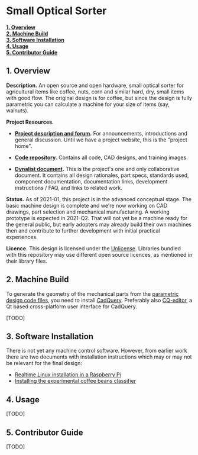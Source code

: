 # Small Optical Sorter

**[1. Overview](#1-overview)**<br/>
**[2. Machine Build](#2-machine-build)**<br/>
**[3. Software Installation](#3-software-installation)**<br/>
**[4. Usage](#4-usage)**<br/>
**[5. Contributor Guide](#5-contributor-guide)**


## 1. Overview

**Description.** An open source and open hardware, small optical sorter for agricultural items like coffee, nuts, corn and similar hard, dry, small items with good flow. The original design is for coffee, but since the design is fully parametric you can calculate a machine for your size of items (say, walnuts).

**Project Resources.**

* **[Project description and forum](https://edgeryders.eu/t/7122).** For announcements, introductions and general discussion. Until we have a project website, this is the "project home".

* **[Code repository](https://github.com/tanius/smallopticalsorter).** Contains all code, CAD designs, and training images.

* **[Dynalist document](https://dynalist.io/d/HNW1DrMNCi6DTKCEL2LFi_uE).** This is the project's one and only collaborative document. It contains all design rationales, part specs, standards used, component documentation, documentation links, development instructions / FAQ, and links to related work.

**Status.** As of 2021-01, this project is in the advanced conceptual stage. The basic machine design is complete and we're now working on CAD drawings, part selection and mechanical manufacturing. A working prototype is expected in 2021-Q2. That will not yet be a machine ready for the general public, but early adopters may already build their own machines then and contribute to further development with initial practical experiences.

**Licence.** This design is licensed under the [Unlicense](https://github.com/tanius/smallopticalsorter/blob/master/LICENSE). Libraries bundled with this repository may use different open source licences, as mentioned in their library files.


## 2. Machine Build

To generate the geometry of the mechanical parts from the [parametric design code files](https://github.com/tanius/smallopticalsorter/tree/master/mechanics), you need to install [CadQuery](https://github.com/CadQuery/cadquery). Preferably also [CQ-editor](https://github.com/CadQuery/CQ-editor), a Qt based cross-platform user interface for CadQuery.

[TODO]


## 3. Software Installation

There is not yet any machine control software. However, from earlier work there are two documents with installation instructions which may or may not be relevant for the final design:

* [Realtime Linux installation in a Raspberry Pi](https://github.com/tanius/smallopticalsorter/blob/master/doc/rpi_setup.md)
* [Installing the experimental coffee beans classifier](https://github.com/tanius/smallopticalsorter/blob/master/doc/coffee_classifier.md)


## 4. Usage

[TODO]

## 5. Contributor Guide

[TODO]

<!--
### 5.1. Becoming a contributor

### 5.2. Python conventions

### 5.3. C++ conventions
-->
